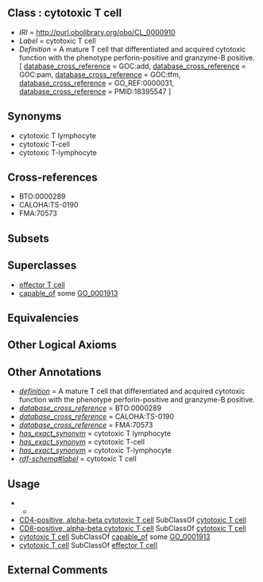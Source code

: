 
## Class : cytotoxic T cell

 * *IRI* = http://purl.obolibrary.org/obo/CL_0000910
 * *Label* = cytotoxic T cell
 * *Definition* = A mature T cell that differentiated and acquired cytotoxic function with the phenotype perforin-positive and granzyme-B positive. [ [database_cross_reference](../../ef/oboInOwl#hasDbXref.md) = GOC:add, [database_cross_reference](../../ef/oboInOwl#hasDbXref.md) = GOC:pam, [database_cross_reference](../../ef/oboInOwl#hasDbXref.md) = GOC:tfm, [database_cross_reference](../../ef/oboInOwl#hasDbXref.md) = GO_REF:0000031, [database_cross_reference](../../ef/oboInOwl#hasDbXref.md) = PMID:18395547 ]

## Synonyms

 * cytotoxic T lymphocyte
 * cytotoxic T-cell
 * cytotoxic T-lymphocyte

## Cross-references

 * BTO:0000289
 * CALOHA:TS-0190
 * FMA:70573

## Subsets


## Superclasses

 * [effector T cell](../../CL/11/CL_0000911.md)
 * [capable_of](../../RO/15/RO_0002215.md) some [GO_0001913](../../GO/13/GO_0001913.md)

## Equivalencies


## Other Logical Axioms


## Other Annotations

 * *[definition](../../IAO/15/IAO_0000115.md)* = A mature T cell that differentiated and acquired cytotoxic function with the phenotype perforin-positive and granzyme-B positive.
 * *[database_cross_reference](../../ef/oboInOwl#hasDbXref.md)* = BTO:0000289
 * *[database_cross_reference](../../ef/oboInOwl#hasDbXref.md)* = CALOHA:TS-0190
 * *[database_cross_reference](../../ef/oboInOwl#hasDbXref.md)* = FMA:70573
 * *[has_exact_synonym](../../ym/oboInOwl#hasExactSynonym.md)* = cytotoxic T lymphocyte
 * *[has_exact_synonym](../../ym/oboInOwl#hasExactSynonym.md)* = cytotoxic T-cell
 * *[has_exact_synonym](../../ym/oboInOwl#hasExactSynonym.md)* = cytotoxic T-lymphocyte
 * *[rdf-schema#label](../../el/rdf-schema#label.md)* = cytotoxic T cell

## Usage

 * -
 * [CD4-positive, alpha-beta cytotoxic T cell](../../CL/34/CL_0000934.md) SubClassOf [cytotoxic T cell](../../CL/10/CL_0000910.md)
 * [CD8-positive, alpha-beta cytotoxic T cell](../../CL/94/CL_0000794.md) SubClassOf [cytotoxic T cell](../../CL/10/CL_0000910.md)
 * [cytotoxic T cell](../../CL/10/CL_0000910.md) SubClassOf [capable_of](../../RO/15/RO_0002215.md) some [GO_0001913](../../GO/13/GO_0001913.md)
 * [cytotoxic T cell](../../CL/10/CL_0000910.md) SubClassOf [effector T cell](../../CL/11/CL_0000911.md)

## External Comments

